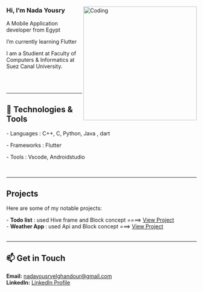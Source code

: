 <div>
<img align="right" alt="Coding" width="300" src="https://user-images.githubusercontent.com/74038190/221352975-94759904-aa4c-4032-a8ab-b546efb9c478.gif">
<h3>Hi, I’m Nada Yousry</h3>
<p>A Mobile Application developer from Egypt</p>
<p>I’m currently learning Flutter</p>
<p>I am a Studient at Faculty of Computers & Informatics at Suez Canal University.</p>
</div>
<br>
<br>
<hr></hr>
<div>
  <h2>🔧 Technologies & Tools</h2>
  <p>- Languages : C++, C, Python, Java , dart</p>
  <p>- Frameworks : Flutter</p>
  <p>- Tools : Vscode, Androidstudio</p>
</div>
<br>
<hr></hr>
<h2>Projects</h2>
<p>Here are some of my notable projects:</p>
- <strong>Todo list</strong> : used Hive frame and Block concept   ====>  <a href="https://github.com/nadayousryelghandour1/task12.1">View Project</a><br>
- <strong> Weather App </strong> : used Api and Block concept   ===> <a href="https://github.com/nadayousryelghandour1/task11">View Project</a><br>

<br>
<hr>
<h2>📫 Get in Touch</h2>
    <p>
        <strong>Email:</strong> <a href="nadayousryelghandour@gmail.com">nadayousryelghandour@gmail.com</a><br>
        <strong>LinkedIn:</strong> <a href="https://www.linkedin.com/in/nada-yousry-elghandour-4b71352b1/">LinkedIn Profile</a><br>
    </p>

<!---
nadayousryelghandour1/nadayousryelghandour1 is a ✨ special ✨ repository because its `README.md` (this file) appears on your GitHub profile.
You can click the Preview link to take a look at your changes.
--->
